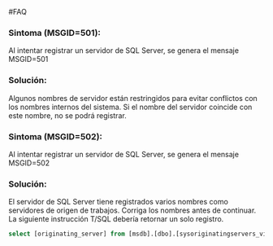 #FAQ

### Sintoma (MSGID=501):
Al intentar registrar un servidor de SQL Server, se genera el mensaje MSGID=501

### Solución:
Algunos nombres de servidor están restringidos para evitar conflictos con los nombres internos del sistema. Si el nombre del servidor coincide con este nombre, no se podrá registrar. 


### Sintoma (MSGID=502):
Al intentar registrar un servidor de SQL Server, se genera el mensaje MSGID=502

### Solución:
El servidor de SQL Server tiene registrados varios nombres como servidores de origen de trabajos. Corriga los nombres antes de continuar. La siguiente instrucción T/SQL debería retornar un solo registro. 

```sql
select [originating_server] from [msdb].[dbo].[sysoriginatingservers_view]
```
